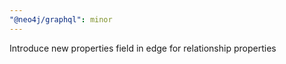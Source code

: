 ```yaml
---
"@neo4j/graphql": minor
---
```


Introduce new properties field in edge for relationship properties

